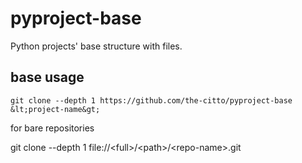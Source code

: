 # pyproject-base

Python projects' base structure with files.

## base usage

    git clone --depth 1 https://github.com/the-citto/pyproject-base &lt;project-name&gt;
    
for bare repositories

git clone --depth 1 file://&lt;full&gt;/&lt;path&gt;/&lt;repo-name&gt;.git

